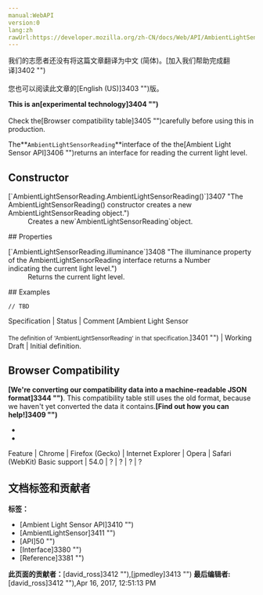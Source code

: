 ```yaml
---
manual:WebAPI
version:0
lang:zh
rawUrl:https://developer.mozilla.org/zh-CN/docs/Web/API/AmbientLightSensorReading
---
```




<bdi>我们的志愿者还没有将这篇文章翻译为<bdi>中文 (简体)</bdi>。[加入我们帮助完成翻译]3402 "")<br></br>您也可以阅读此文章的[English (US)]3403 "")版。</bdi>






**This is an[experimental technology]3404 "")**<br></br>Check the[Browser compatibility table]3405 "")carefully before using this in production.




The**`AmbientLightSensorReading`**interface of the the[Ambient Light Sensor API]3406 "")returns an interface for reading the current light level.


## Constructor<a name="Constructor"></a>
<dl><dt>[`AmbientLightSensorReading.AmbientLightSensorReading()`]3407 "The AmbientLightSensorReading() constructor creates a new AmbientLightSensorReading object.")</dt><dd>Creates a new`AmbientLightSensorReading`object.</dd></dl>
## Properties<a name="Properties"></a>
<dl><dt>[`AmbientLightSensorReading.illuminance`]3408 "The illuminance property of the AmbientLightSensorReading interface returns a Number indicating the current light level.")</dt><dd>Returns the current light level.</dd></dl>
## Examples<a name="Examples"></a>

```
// TBD
```
Specification | Status | Comment 
[Ambient Light Sensor<br></br><small>The definition of &#39;AmbientLightSensorReading&#39; in that specification.</small>]3401 "") | Working Draft | Initial definition. 


## Browser Compatibility<a name="Browser_Compatibility"></a>


**[We&#39;re converting our compatibility data into a machine-readable JSON format]3344 "")**. This compatibility table still uses the old format, because we haven&#39;t yet converted the data it contains.**[Find out how you can help!]3409 "")**


* 
* 
Feature | Chrome | Firefox (Gecko) | Internet Explorer | Opera | Safari (WebKit) 
Basic support | 54.0 | ? | ? | ? | ? 







## 文档标签和贡献者
**标签：**
* [Ambient Light Sensor API]3410 "")
* [AmbientLightSensor]3411 "")
* [API]50 "")
* [Interface]3380 "")
* [Reference]3381 "")

**此页面的贡献者：**[david_ross]3412 ""),[jpmedley]3413 "")
**最后编辑者:**[david_ross]3412 ""),<time>Apr 16, 2017, 12:51:13 PM</time>


